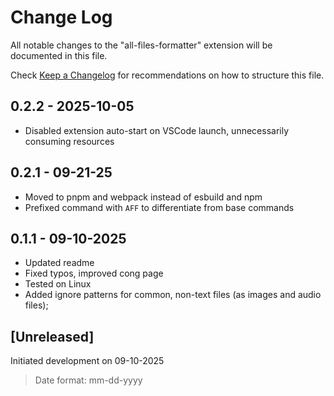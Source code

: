# Change Log

All notable changes to the "all-files-formatter" extension will be documented in
this file.

Check [Keep a Changelog](http://keepachangelog.com/) for recommendations on how
to structure this file.

## 0.2.2 - 2025-10-05

- Disabled extension auto-start on VSCode launch, unnecessarily consuming
    resources

## 0.2.1 - 09-21-25

- Moved to pnpm and webpack instead of esbuild and npm
- Prefixed command with `AFF` to differentiate from base commands

## 0.1.1 - 09-10-2025

- Updated readme
- Fixed typos, improved cong page
- Tested on Linux
- Added ignore patterns for common, non-text files (as images and audio
    files);

## [Unreleased]

Initiated development on 09-10-2025

> Date format: mm-dd-yyyy
